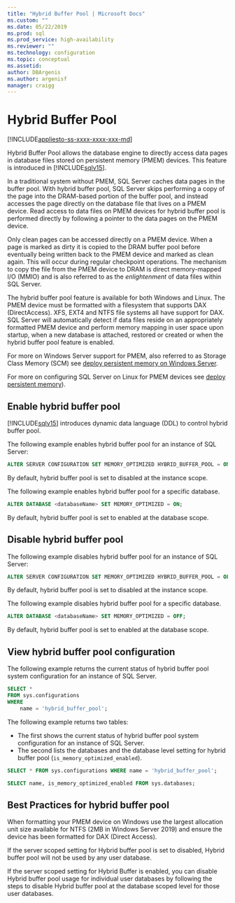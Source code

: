 ```yaml
---
title: "Hybrid Buffer Pool | Microsoft Docs"
ms.custom: ""
ms.date: 05/22/2019
ms.prod: sql
ms.prod_service: high-availability
ms.reviewer: ""
ms.technology: configuration
ms.topic: conceptual
ms.assetid: 
author: DBArgenis
ms.author: argenisf
manager: craigg
---
```

# Hybrid Buffer Pool
[!INCLUDE[appliesto-ss-xxxx-xxxx-xxx-md](../../includes/appliesto-ss-xxxx-xxxx-xxx-md.md)]

Hybrid Buffer Pool allows the database engine to directly access data pages in database files stored on persistent memory (PMEM) devices. This feature is introduced in [!INCLUDE[sqlv15](../../includes/sssqlv15-md.md)].

In a traditional system without PMEM, SQL Server caches data pages in the buffer pool. With hybrid buffer pool, SQL Server skips performing a copy of the page into the DRAM-based portion of the buffer pool, and instead accesses the page directly on the database file that lives on a PMEM device. Read access to data files on PMEM devices for hybrid buffer pool is performed directly by following a pointer to the data pages on the PMEM device.  

Only clean pages can be accessed directly on a PMEM device. When a page is marked as dirty it is copied to the DRAM buffer pool before eventually being written back to the PMEM device and marked as clean again. This will occur during regular checkpoint operations. The mechanism to copy the file from the PMEM device to DRAM is direct memory-mapped I/O (MMIO) and is also referred to as the *enlightenment* of data files within SQL Server.

The hybrid buffer pool feature is available for both Windows and Linux. The PMEM device must be formatted with a filesystem that supports DAX (DirectAccess). XFS, EXT4 and NTFS file systems all have support for DAX. SQL Server will automatically detect if data files reside on an appropriately formatted PMEM device and perform memory mapping in user space upon startup, when a new database is attached, restored or created or when the hybrid buffer pool feature is enabled.

For more on Windows Server support for PMEM, also referred to as Storage Class Memory (SCM) see [deploy persistent memory on Windows Server](/windows-server/storage/storage-spaces/deploy-pmem/).

For more on configuring SQL Server on Linux for PMEM devices see [deploy persistent memory](../../linux/sql-server-linux-configure-pmem.md)).

## Enable hybrid buffer pool

[!INCLUDE[sqlv15](../../includes/sssqlv15-md.md)] introduces dynamic data language (DDL) to control hybrid buffer pool.

The following example enables hybrid buffer pool for an instance of SQL Server:

```sql
ALTER SERVER CONFIGURATION SET MEMORY_OPTIMIZED HYBRID_BUFFER_POOL = ON;
```

By default, hybrid buffer pool is set to disabled at the instance scope.

The following example enables hybrid buffer pool for a specific database.

```sql
ALTER DATABASE <databaseName> SET MEMORY_OPTIMIZED = ON;
```

By default, hybrid buffer pool is set to enabled at the database scope.

## Disable hybrid buffer pool

The following example disables hybrid buffer pool for an instance of SQL Server:

```sql
ALTER SERVER CONFIGURATION SET MEMORY_OPTIMIZED HYBRID_BUFFER_POOL = OFF;
```

By default, hybrid buffer pool is set to disabled at the instance scope.

The following example disables hybrid buffer pool for a specific database.

```sql
ALTER DATABASE <databaseName> SET MEMORY_OPTIMIZED = OFF;
```

By default, hybrid buffer pool is set to enabled at the database scope.

## View hybrid buffer pool configuration

The following example returns the current status of hybrid buffer pool system configuration for an instance of SQL Server.

```sql
SELECT *
FROM sys.configurations
WHERE
    name = 'hybrid_buffer_pool';
```

The following example returns two tables:

- The first shows the current status of hybrid buffer pool system configuration for an instance of SQL Server.
- The second lists the databases and the database level setting for hybrid buffer pool (`is_memory_optimized_enabled`).

```sql
SELECT * FROM sys.configurations WHERE name = 'hybrid_buffer_pool';

SELECT name, is_memory_optimized_enabled FROM sys.databases;
```

## Best Practices for hybrid buffer pool

When formatting your PMEM device on Windows use the largest allocation unit size available for NTFS (2MB in Windows Server 2019) and ensure the device has been formatted for DAX (Direct Access).

If the server scoped setting for Hybrid buffer pool is set to disabled, Hybrid buffer pool will not be used by any user database.

If the server scoped setting for Hybrid Buffer is enabled, you can disable Hybrid buffer pool usage for individual user databases by following the steps to disable Hybrid buffer pool at the database scoped level for those user databases.
